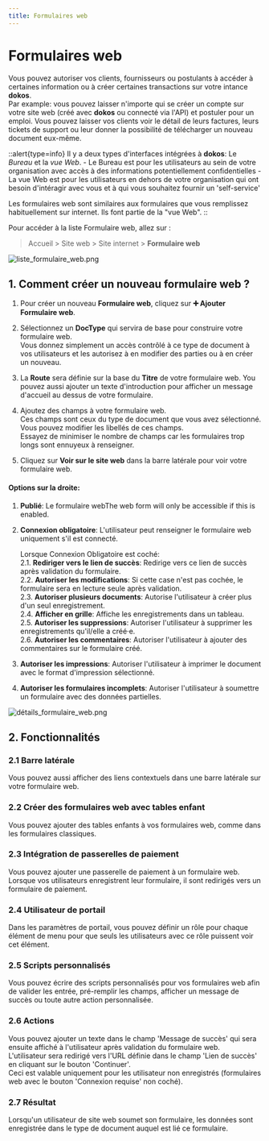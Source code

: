 ```yaml
---
title: Formulaires web
---
```


# Formulaires web

Vous pouvez autoriser vos clients, fournisseurs ou postulants à accéder à certaines information ou à créer certaines transactions sur votre intance __dokos__.  
Par example: vous pouvez laisser n'importe qui se créer un compte sur votre site web (créé avec __dokos__ ou connecté via l'API) et postuler pour un emploi. Vous pouvez laisser vos clients voir le détail de leurs factures, leurs tickets de support ou leur donner la possibilité de télécharger un nouveau document eux-même.

::alert{type=info}
Il y a deux types d'interfaces intégrées à __dokos__: Le *Bureau* et la *vue Web*.
     - Le Bureau est pour les utilisateurs au sein de votre organisation avec accès à des informations potentiellement confidentielles
     - La vue Web est pour les utilisateurs en dehors de votre organisation qui ont besoin d'intéragir avec vous et à qui vous souhaitez fournir un 'self-service'

Les formulaires web sont similaires aux formulaires que vous remplissez habituellement sur internet. Ils font partie de la "vue Web".
::

Pour accéder à la liste Formulaire web, allez sur :

> Accueil > Site web > Site internet > **Formulaire web**

![liste_formulaire_web.png](/site-web/web-form/liste_formulaire_web.png)

##  1. Comment créer un nouveau formulaire web ?

1. Pour créer un nouveau **Formulaire web**, cliquez sur **:heavy_plus_sign: Ajouter Formulaire web**.
2. Sélectionnez un **DocType** qui servira de base pour construire votre formulaire web.  
Vous donnez simplement un accès contrôlé à ce type de document à vos utilisateurs et les autorisez à en modifier des parties ou à en créer un nouveau.  
3. La **Route** sera définie sur la base du **Titre** de votre formulaire web. You pouvez aussi ajouter un texte d'introduction pour afficher un message d'accueil au dessus de votre formulaire.  

4. Ajoutez des champs à votre formulaire web.  
Ces champs sont ceux du type de document que vous avez sélectionné. Vous pouvez modifier les libellés de ces champs.  
Essayez de minimiser le nombre de champs car les formulaires trop longs sont ennuyeux à renseigner.  

5. Cliquez sur **Voir sur le site web** dans la barre latérale pour voir votre formulaire web.

#### Options sur la droite:

1. **Publié**: Le formulaire webThe web form will only be accessible if this is enabled.
2. **Connexion obligatoire**: L'utilisateur peut renseigner le formulaire web uniquement s'il est connecté.  

    Lorsque Connexion Obligatoire est coché:  
    2.1. **Rediriger vers le lien de succès**: Redirige vers ce lien de succès après validation du formulaire.  
    2.2. **Autoriser les modifications**: Si cette case n'est pas cochée, le formulaire sera en lecture seule après validation.  
    2.3. **Autoriser plusieurs documents**: Autorise l'utilisateur à créer plus d'un seul enregistrement.  
    2.4. **Afficher en grille**: Affiche les enregistrements dans un tableau.  
    2.5. **Autoriser les suppressions**: Autoriser l'utilisateur à supprimer les enregistrements qu'il/elle a créé·e.  
    2.6. **Autoriser les commentaires**: Autoriser l'utilisateur à ajouter des commentaires sur le formulaire créé.  

9. **Autoriser les impressions**: Autoriser l'utilisateur à imprimer le document avec le format d'impression sélectionné.
10. **Autoriser les formulaires incomplets**: Autoriser l'utilisateur à soumettre un formulaire avec des données partielles.

![détails_formulaire_web.png](/site-web/web-form/détails_formulaire_web.png)

## 2. Fonctionnalités
### 2.1 Barre latérale

Vous pouvez aussi afficher des liens contextuels dans une barre latérale sur votre formulaire web.

### 2.2 Créer des formulaires web avec tables enfant

Vous pouvez ajouter des tables enfants à vos formulaires web, comme dans les formulaires classiques.


### 2.3 Intégration de passerelles de paiement

Vous pouvez ajouter une passerelle de paiement à un formulaire web.  
Lorsque vos utilisateurs enregistrent leur formulaire, il sont redirigés vers un formulaire de paiement.

### 2.4 Utilisateur de portail

Dans les paramètres de portail, vous pouvez définir un rôle pour chaque élément de menu pour que seuls les utilisateurs avec ce rôle puissent voir cet élément.


### 2.5 Scripts personnalisés

Vous pouvez écrire des scripts personnalisés pour vos formulaires web afin de valider les entrée, pré-remplir les champs, afficher un message de succès ou toute autre action personnalisée.

### 2.6 Actions

Vous pouvez ajouter un texte dans le champ 'Message de succès' qui sera ensuite affiché à l'utilisateur après validation du formulaire web.  
L'utilisateur sera redirigé vers l'URL définie dans le champ 'Lien de succès' en cliquant sur le bouton 'Continuer'.  
Ceci est valable uniquement pour les utilisateur non enregistrés (formulaires web avec le bouton 'Connexion requise' non coché).  


### 2.7 Résultat

Lorsqu'un utilisateur de site web soumet son formulaire, les données sont enregistrée dans le type de document auquel est lié ce formulaire.  

